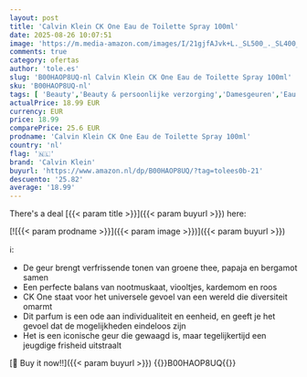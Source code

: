 ```yaml
---
layout: post
title: 'Calvin Klein CK One Eau de Toilette Spray 100ml'
date: 2025-08-26 10:07:51
image: 'https://m.media-amazon.com/images/I/21gjfAJvk+L._SL500_._SL400_.jpg'
comments: true
category: ofertas
author: 'tole.es'
slug: 'B00HAOP8UQ-nl Calvin Klein CK One Eau de Toilette Spray 100ml'
sku: 'B00HAOP8UQ-nl'
tags: [ 'Beauty','Beauty & persoonlijke verzorging','Damesgeuren','Eau de toilette dames','Geuren','calvin klein','🇳🇱', ]
actualPrice: 18.99 EUR
currency: EUR
price: 18.99
comparePrice: 25.6 EUR
prodname: 'Calvin Klein CK One Eau de Toilette Spray 100ml'
country: 'nl'
flag: '🇳🇱'
brand: 'Calvin Klein'
buyurl: 'https://www.amazon.nl/dp/B00HAOP8UQ/?tag=tolees0b-21'
descuento: '25.82'
average: '18.99'
---
```


There's a deal [{{< param title >}}]({{< param buyurl >}})  here:

[![{{< param prodname >}}]({{< param image >}})]({{< param buyurl >}})

ℹ️:

- De geur brengt verfrissende tonen van groene thee, papaja en bergamot samen
- Een perfecte balans van nootmuskaat, viooltjes, kardemom en roos
- CK One staat voor het universele gevoel van een wereld die diversiteit omarmt
- Dit parfum is een ode aan individualiteit en eenheid, en geeft je het gevoel dat de mogelijkheden eindeloos zijn
- Het is een iconische geur die gewaagd is, maar tegelijkertijd een jeugdige frisheid uitstraalt

[🛒 Buy it now!!]({{< param buyurl >}})
{{<world>}}B00HAOP8UQ{{</world>}}
